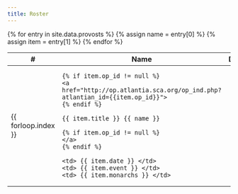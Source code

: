```yaml
---
title: Roster
---
```


<table class="pure-table pure-table-bordered">
<thead>
<tr>
    <th> # </th>
    <th> Name </th>
    <th> Date </th>
    <th> Event </th>
    <th> Monarch </th>
</tr>
</thead>
<tbody>
{% for entry in site.data.provosts %}
<tr>
    {% assign name = entry[0] %}
    {% assign item = entry[1] %}
    <td> {{ forloop.index }} </td>
    <td>

    {% if item.op_id != null %}
    <a href="http://op.atlantia.sca.org/op_ind.php?atlantian_id={{item.op_id}}">
    {% endif %}

    {{ item.title }} {{ name }}

    {% if item.op_id != null %}
    </a>
    {% endif %}

    <td> {{ item.date }} </td>
    <td> {{ item.event }} </td>
    <td> {{ item.monarchs }} </td>
</tr>
{% endfor %}
</tbody>
</table>
